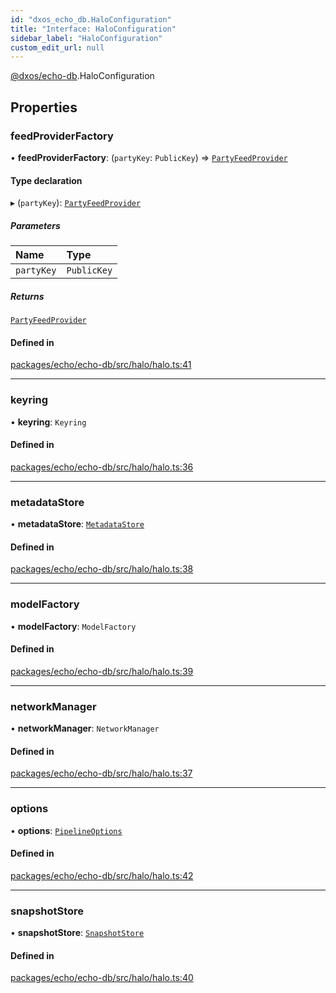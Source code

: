 ```yaml
---
id: "dxos_echo_db.HaloConfiguration"
title: "Interface: HaloConfiguration"
sidebar_label: "HaloConfiguration"
custom_edit_url: null
---
```


[@dxos/echo-db](../modules/dxos_echo_db.md).HaloConfiguration

## Properties

### feedProviderFactory

• **feedProviderFactory**: (`partyKey`: `PublicKey`) => [`PartyFeedProvider`](../classes/dxos_echo_db.PartyFeedProvider.md)

#### Type declaration

▸ (`partyKey`): [`PartyFeedProvider`](../classes/dxos_echo_db.PartyFeedProvider.md)

##### Parameters

| Name | Type |
| :------ | :------ |
| `partyKey` | `PublicKey` |

##### Returns

[`PartyFeedProvider`](../classes/dxos_echo_db.PartyFeedProvider.md)

#### Defined in

[packages/echo/echo-db/src/halo/halo.ts:41](https://github.com/dxos/dxos/blob/b06737400/packages/echo/echo-db/src/halo/halo.ts#L41)

___

### keyring

• **keyring**: `Keyring`

#### Defined in

[packages/echo/echo-db/src/halo/halo.ts:36](https://github.com/dxos/dxos/blob/b06737400/packages/echo/echo-db/src/halo/halo.ts#L36)

___

### metadataStore

• **metadataStore**: [`MetadataStore`](../classes/dxos_echo_db.MetadataStore.md)

#### Defined in

[packages/echo/echo-db/src/halo/halo.ts:38](https://github.com/dxos/dxos/blob/b06737400/packages/echo/echo-db/src/halo/halo.ts#L38)

___

### modelFactory

• **modelFactory**: `ModelFactory`

#### Defined in

[packages/echo/echo-db/src/halo/halo.ts:39](https://github.com/dxos/dxos/blob/b06737400/packages/echo/echo-db/src/halo/halo.ts#L39)

___

### networkManager

• **networkManager**: `NetworkManager`

#### Defined in

[packages/echo/echo-db/src/halo/halo.ts:37](https://github.com/dxos/dxos/blob/b06737400/packages/echo/echo-db/src/halo/halo.ts#L37)

___

### options

• **options**: [`PipelineOptions`](dxos_echo_db.PipelineOptions.md)

#### Defined in

[packages/echo/echo-db/src/halo/halo.ts:42](https://github.com/dxos/dxos/blob/b06737400/packages/echo/echo-db/src/halo/halo.ts#L42)

___

### snapshotStore

• **snapshotStore**: [`SnapshotStore`](../classes/dxos_echo_db.SnapshotStore.md)

#### Defined in

[packages/echo/echo-db/src/halo/halo.ts:40](https://github.com/dxos/dxos/blob/b06737400/packages/echo/echo-db/src/halo/halo.ts#L40)
